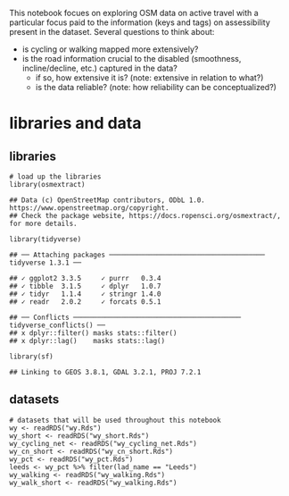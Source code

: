 This notebook focues on exploring OSM data on active travel with a
particular focus paid to the information (keys and tags) on
assessibility present in the dataset. Several questions to think about:

-   is cycling or walking mapped more extensively?
-   is the road information crucial to the disabled (smoothness,
    incline/decline, etc.) captured in the data?
    -   if so, how extensive it is? (note: extensive in relation to
        what?)
    -   is the data reliable? (note: how reliability can be
        conceptualized?)

# libraries and data

## libraries

    # load up the libraries
    library(osmextract) 

    ## Data (c) OpenStreetMap contributors, ODbL 1.0. https://www.openstreetmap.org/copyright.
    ## Check the package website, https://docs.ropensci.org/osmextract/, for more details.

    library(tidyverse)

    ## ── Attaching packages ─────────────────────────────────────── tidyverse 1.3.1 ──

    ## ✓ ggplot2 3.3.5     ✓ purrr   0.3.4
    ## ✓ tibble  3.1.5     ✓ dplyr   1.0.7
    ## ✓ tidyr   1.1.4     ✓ stringr 1.4.0
    ## ✓ readr   2.0.2     ✓ forcats 0.5.1

    ## ── Conflicts ────────────────────────────────────────── tidyverse_conflicts() ──
    ## x dplyr::filter() masks stats::filter()
    ## x dplyr::lag()    masks stats::lag()

    library(sf)

    ## Linking to GEOS 3.8.1, GDAL 3.2.1, PROJ 7.2.1

## datasets

    # datasets that will be used throughout this notebook
    wy <- readRDS("wy.Rds")
    wy_short <- readRDS("wy_short.Rds")
    wy_cycling_net <- readRDS("wy_cycling_net.Rds")
    wy_cn_short <- readRDS("wy_cn_short.Rds")
    wy_pct <- readRDS("wy_pct.Rds")
    leeds <- wy_pct %>% filter(lad_name == "Leeds")
    wy_walking <- readRDS("wy_walking.Rds")
    wy_walk_short <- readRDS("wy_walking.Rds")
